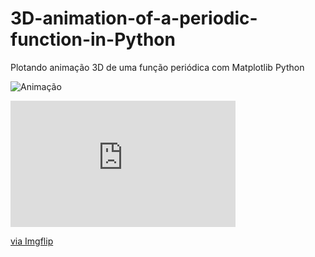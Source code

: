 # 3D-animation-of-a-periodic-function-in-Python
Plotando animação 3D de uma função periódica com Matplotlib Python

![Animação](https://user-images.githubusercontent.com/65929471/87621804-010c6500-c6f8-11ea-9d62-66ffd86cb4dc.png)

<div style="width:360px;max-width:100%;"><div style="height:0;padding-bottom:56.11%;position:relative;"><iframe width="360" height="202" style="position:absolute;top:0;left:0;width:100%;height:100%;" frameBorder="0" src="https://imgflip.com/embed/48f1w4"></iframe></div><p><a href="https://imgflip.com/gif/48f1w4">via Imgflip</a></p></div>
